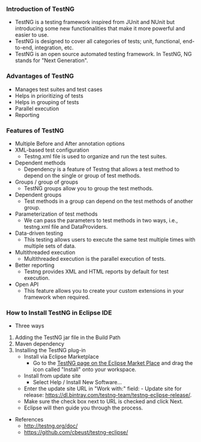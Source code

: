 ### Introduction of TestNG
- TestNG is a testing framework inspired from JUnit and NUnit but introducing some new functionalities that make it more powerful and easier to use.
- TestNG is designed to cover all categories of tests; unit, functional, end-to-end, integration, etc.
- TestNG is an open source automated testing framework. In TestNG, NG stands for "Next Generation".

### Advantages of TestNG
- Manages test suites and test cases
- Helps in prioritizing of tests
- Helps in grouping of tests
- Parallel execution
- Reporting

### Features of TestNG
- Multiple Before and After annotation options
- XML-based test configuration
	- Testng.xml file is used to organize and run the test suites.
- Dependent methods
	- Dependency is a feature of Testng that allows a test method to depend on the single or group of test methods.
- Groups / group of groups
	- TestNG groups allow you to group the test methods.
- Dependent groups
	- Test methods in a group can depend on the test methods of another group.
- Parameterization of test methods
	- We can pass the parameters to test methods in two ways, i.e., testng.xml file and DataProviders.
- Data-driven testing
	- This testing allows users to execute the same test multiple times with multiple sets of data.
- Multithreaded execution
	- Multithreaded execution is the parallel execution of tests.
- Better reporting
	- Testng provides XML and HTML reports by default for test execution.
- Open API
	- This feature allows you to create your custom extensions in your framework when required.

### How to Install TestNG in Eclipse IDE
- Three ways
1. Adding the TestNG jar file in the Build Path
2. Maven dependency
3. Installing the TestNG plug-in
	- Install via Eclipse Marketplace
		- Go to the [TestNG page on the Eclipse Market Place](https://marketplace.eclipse.org/content/testng-eclipse) and drag the icon called "Install" onto your workspace. 
	- Install from update site
		- Select Help / Install New Software...
    - Enter the update site URL in "Work with:" field:
			- Update site for release: https://dl.bintray.com/testng-team/testng-eclipse-release/.
    - Make sure the check box next to URL is checked and click Next.
    - Eclipse will then guide you through the process.
- References
	- http://testng.org/doc/
	- https://github.com/cbeust/testng-eclipse/
